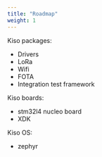 ```yaml
---
title: "Roadmap"
weight: 1
---
```


Kiso packages:

* Drivers
* LoRa
* Wifi
* FOTA
* Integration test framework

Kiso boards:

* stm32l4 nucleo board
* XDK

Kiso OS:

* zephyr


